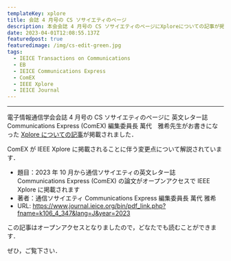 ```yaml
---
templateKey: xplore
title: 会誌 4 月号の CS ソサイエティのページ
description: 本会会誌 4 月号の CS ソサイエティのページにXploreについての記事が掲載されました．
date: 2023-04-01T12:08:55.137Z
featuredpost: true
featuredimage: /img/cs-edit-green.jpg
tags:
  - IEICE Transactions on Communications
  - EB
  - IEICE Communications Express
  - ComEX
  - IEEE Xplore
  - IEICE Journal
---
```


---

電子情報通信学会会誌 4 月号の CS ソサイエティのページに 英文レター誌 Communications Express (ComEX) 編集委員長 萬代　雅希先生がお書きになった [Xplore についての記事](https://www.journal.ieice.org/bin/pdf_link.php?fname=k106_4_347&lang=J&year=2023)が掲載されました．

ComEX が IEEE Xplore に掲載されることに伴う変更点について解説されています．

- 題目：2023 年 10 月から通信ソサイエティの英文レター誌 Communications Express (ComEX) の論文がオープンアクセスで IEEE Xplore に掲載されます
- 著者：通信ソサイエティ Communications Express 編集委員長 萬代 雅希
- URL: https://www.journal.ieice.org/bin/pdf_link.php?fname=k106_4_347&lang=J&year=2023

この記事はオープンアクセスとなりましたので，どなたでも読むことができます．

ぜひ，ご覧下さい．
